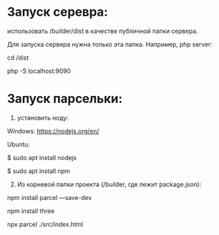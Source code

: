 # Запуск серевра:
использовать /builder/dist в качестве публичной папки сервера.

Для запуска сервера нужна только эта папка.
Например, php server:

  cd /dist
  
  php -S localhost:9090

# Запуск парсельки:
1. установить ноду:

Windows: https://nodejs.org/en/

Ubuntu:

  $ sudo apt install nodejs
  
  $ sudo apt install npm

2. Из корневой папки проекта (/builder, где лежит package.json):
  
  npm install parcel —save-dev
  
  npm install three
  
  npx parcel ./src/index.html
